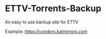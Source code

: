 # ETTV-Torrents-Backup

An easy to use backup site for ETTV

Example: https://condors.katmirrors.com
